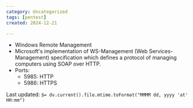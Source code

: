 ```yaml
---
category: Uncategorized
tags: [pentest]
created: 2024-12-21

---
```

- Windows Remote Management
- Microsoft's implementation of WS-Management (Web Services-Management) specification which defines a protocol of managing computers using SOAP over HTTP.
- Ports:
	- 5985: HTTP
	- 5986: HTTPS


Last updated: `$= dv.current().file.mtime.toFormat("MMMM dd, yyyy 'at' HH:mm")`
